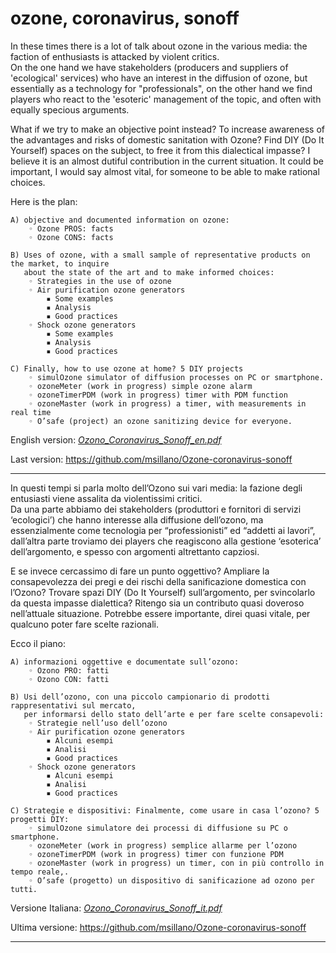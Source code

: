# ozone, coronavirus, sonoff


In these times there is a lot of talk about ozone in the various media: the faction of enthusiasts is attacked by violent critics. <br> On the one hand we have stakeholders (producers and suppliers of 'ecological' services) who have an interest in the diffusion of ozone, but essentially as a technology for "professionals", on the other hand we find players who react to the 'esoteric' management of the topic, and often with equally specious arguments.

What if we try to make an objective point instead? To increase awareness of the advantages and risks of do­mestic sanitation with Ozone? Find DIY (Do It Yourself) spaces on the subject, to free it from this dialectical impasse? I believe it is an almost dutiful contribution in the current situation. It could be important, I would say almost vital, for someone to be able to make rational choices.

Here is the plan:

    A) objective and documented information on ozone:
        ◦ Ozone PROS: facts
        ◦ Ozone CONS: facts

    B) Uses of ozone, with a small sample of representative products on the market, to inquire 
       about the state of the art and to make informed choices:
        ◦ Strategies in the use of ozone
        ◦ Air purification ozone generators
            ▪ Some examples
            ▪ Analysis
            ▪ Good practices
        ◦ Shock ozone generators
            ▪ Some examples
            ▪ Analysis
            ▪ Good practices

    C) Finally, how to use ozone at home? 5 DIY projects
        ◦ simulOzone simulator of diffusion processes on PC or smartphone.
        ◦ ozoneMeter (work in progress) simple ozone alarm
        ◦ ozoneTimerPDM (work in progress) timer with PDM function
        ◦ ozoneMaster (work in progress) a timer, with measurements in real time
        ◦ O’safe (project) an ozone sanitizing device for everyone.

English version: [*Ozono_Coronavirus_Sonoff_en.pdf*](https://github.com/msillano/Ozone-coronavirus-sonoff/blob/master/Ozono_Coronavirus_Sonoff_en.pdf)

Last version: [https://github.com/msillano/Ozone-coronavirus-sonoff ](https://github.com/msillano/Ozone-coronavirus-sonoff )

----------

In questi tempi si parla molto dell’Ozono sui vari media: la fazione degli entusiasti viene assalita da violentissimi critici. <br> Da una parte abbiamo dei stakeholders (produttori e fornitori di servizi ‘ecologici’) che hanno interesse alla diffusione dell’ozono, ma essenzialmente come tecnologia per “professionisti” ed “addetti ai lavori”, dall’altra parte troviamo dei players che reagiscono alla gestione ‘esoterica’ dell’argomento, e spesso con argomenti altrettanto capziosi.

E se invece cercassimo di fare un punto oggettivo? Ampliare la consapevolezza dei pregi e dei rischi della sanificazione domestica con l’Ozono? Trovare spazi DIY (Do It Yourself) sull’argomento, per svincolarlo da questa impasse dialettica? Ritengo sia un contributo quasi doveroso nell’attuale situazione. Potrebbe essere importante, direi quasi vitale, per qualcuno poter fare scelte razionali.

Ecco il piano:

    A) informazioni oggettive e documentate sull’ozono:
        ◦ Ozono PRO: fatti
        ◦ Ozono CON: fatti

    B) Usi dell’ozono, con una piccolo campionario di prodotti rappresentativi sul mercato,
       per informarsi dello stato dell’arte e per fare scelte consapevoli:
        ◦ Strategie nell’uso dell’ozono
        ◦ Air purification ozone generators
            ▪ Alcuni esempi
            ▪ Analisi
            ▪ Good practices
        ◦ Shock ozone generators
            ▪ Alcuni esempi
            ▪ Analisi
            ▪ Good practices

    C) Strategie e dispositivi: Finalmente, come usare in casa l’ozono? 5 progetti DIY:
        ◦ simulOzone simulatore dei processi di diffusione su PC o smartphone.
        ◦ ozoneMeter (work in progress) semplice allarme per l’ozono
        ◦ ozoneTimerPDM (work in progress) timer con funzione PDM
        ◦ ozoneMaster (work in progress) un timer, con in più controllo in tempo reale,.
        ◦ O’safe (progetto) un dispositivo di sanificazione ad ozono per tutti.

Versione Italiana: [*Ozono_Coronavirus_Sonoff_it.pdf*](https://github.com/msillano/Ozone-coronavirus-sonoff/blob/master/Ozono_Coronavirus_Sonoff_it.pdf)

Ultima versione: [https://github.com/msillano/Ozone-coronavirus-sonoff ](https://github.com/msillano/Ozone-coronavirus-sonoff )

--------------




   
